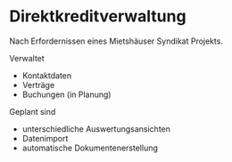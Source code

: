 Direktkreditverwaltung
======================

Nach Erfordernissen eines Mietshäuser Syndikat Projekts.

Verwaltet
* Kontaktdaten
* Verträge
* Buchungen (in Planung)

Geplant sind 
* unterschiedliche Auswertungsansichten
* Datenimport
* automatische Dokumentenerstellung

